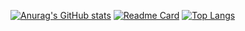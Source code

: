 [![Anurag's GitHub stats](https://github-readme-stats.vercel.app/api?username=JonasBundschuh&theme=dark)](https://github.com/anuraghazra/github-readme-stats&theme=dark)
[![Readme Card](https://github-readme-stats.vercel.app/api/pin/?username=Ventile-Client&repo=Launcher&theme=dark)](https://github.com/anuraghazra/github-readme-stats)
[![Top Langs](https://github-readme-stats.vercel.app/api/top-langs/?username=JonasBundschuh)](https://github.com/anuraghazra/github-readme-stats)
